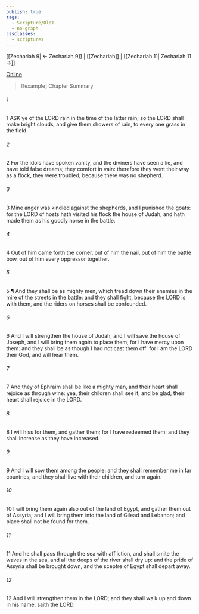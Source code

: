 ```yaml
---
publish: true
tags:
  - Scripture/OldT
  - no-graph
cssclasses:
  - scriptures
---
```

[[Zechariah 9| ← Zechariah 9]] | [[Zechariah]] | [[Zechariah 11| Zechariah 11 →]]

[Online](https://churchofjesuschrist.org/study/scriptures/ot/zech/10?lang=eng)

>[!example] Chapter Summary
>
###### 1
1 ASK ye of the LORD rain in the time of the latter rain; so the LORD shall make bright clouds, and give them showers of rain, to every one grass in the field.
###### 2
2 For the idols have spoken vanity, and the diviners have seen a lie, and have told false dreams; they comfort in vain: therefore they went their way as a flock, they were troubled, because there was no shepherd.
###### 3
3 Mine anger was kindled against the shepherds, and I punished the goats: for the LORD of hosts hath visited his flock the house of Judah, and hath made them as his goodly horse in the battle.
###### 4
4 Out of him came forth the corner, out of him the nail, out of him the battle bow, out of him every oppressor together.
###### 5
5 ¶ And they shall be as mighty men, which tread down their enemies in the mire of the streets in the battle: and they shall fight, because the LORD is with them, and the riders on horses shall be confounded.
###### 6
6 And I will strengthen the house of Judah, and I will save the house of Joseph, and I will bring them again to place them; for I have mercy upon them: and they shall be as though I had not cast them off: for I am the LORD their God, and will hear them.
###### 7
7 And they of Ephraim shall be like a mighty man, and their heart shall rejoice as through wine: yea, their children shall see it, and be glad; their heart shall rejoice in the LORD.
###### 8
8 I will hiss for them, and gather them; for I have redeemed them: and they shall increase as they have increased.
###### 9
9 And I will sow them among the people: and they shall remember me in far countries; and they shall live with their children, and turn again.
###### 10
10 I will bring them again also out of the land of Egypt, and gather them out of Assyria; and I will bring them into the land of Gilead and Lebanon; and place shall not be found for them.
###### 11
11 And he shall pass through the sea with affliction, and shall smite the waves in the sea, and all the deeps of the river shall dry up: and the pride of Assyria shall be brought down, and the sceptre of Egypt shall depart away.
###### 12
12 And I will strengthen them in the LORD; and they shall walk up and down in his name, saith the LORD.



